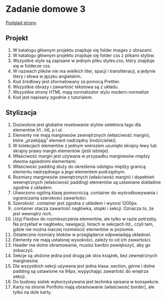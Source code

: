 # Zadanie domowe 3

<a href="https://sim-mag.github.io/goit-markup-hw-03/">Podgląd strony</a>

## Projekt

<ol>
<li>W katalogu głównym projektu znajduje się folder images z obrazami.</li>

<li>W katalogu głównym projektu znajduje się folder css z plikami stylów.</li>

<li>Wszystkie style są zapisane w jednym pliku styles.css, który znajduje się w folderze css.</li>

<li>W nazwach plików nie ma wielkich liter, spacji i transliteracji, a jedynie litery i słowa w języku angielskim.</li>

<li>Kod źródłowy jest sformatowany za pomocą Prettier.</li>

<li>Wszystkie obrazy i zawartość tekstowa są z układu.</li>

<li>Wszystkie strony HTML mają normalizator stylu modern-normalize</li>

<li>Kod jest napisany zgodnie z tutorialem.</li>
</ol>

## Stylizacja

<ol>
<li>Dozwolone jest globalne resetowanie stylów selektora tagu dla elementów h1...h6, p i ul.</li>

<li>Elementy nie mają marginesów zewnętrznych (właściwość margin), które „przebijają” element nadrzędny (rodzicielski).</li>

<li>W kolekcjach elementów z jednym wierszem usunięto skrajny lewy lub skrajny prawy margin elementów (jeśli istnieje).</li>

<li>Właściwość margin jest używana w przypadku marginesów między dwoma sąsiednimi elementami.</li>

<li>Właściwość padding służy do określenia odstępu między granicą elementu nadrzędnego a jego elementem podrzędnym.</li>

<li>Rozmiary marginesów zewnętrznych (właściwość margin) i dopełnień wewnętrznych (właściwość padding) elementów są ustawiane dokładnie zgodnie z układem.</li>

<li>Utworzono ogólną klasę pomocniczą .container do wyśrodkowywania i ograniczania szerokości zawartości.</li>

<li>Szerokość .container jest zgodna z układem i wynosi 1200px.</li>

<li>.container otacza zawartość nagłówka, stopki i sekcji. Oznacza to, że jest wewnątrz nich.</li>

<li>Użyj Flexbox do rozmieszczenia elementów, ale tylko w razie potrzeby. Na przykład w nagłówku, nawigacji, listach w sekcjach itd., czyli tam, gdzie nie można inaczej rozmieścić elementów w poziomie.</li>

<li>Ostateczne rozmiary bloków w przeglądarce odpowiadają układowi.</li>

<li>Elementy nie mają ustalonej wysokości, zależy to od ich zawartości.</li>

<li>Header ma dolne obramowanie, musisz bardzo powiększyć, aby go zobaczyć.</li>

<li>Sekcje są ułożone jedna pod drugą jak stos książek, bez zewnętrznych marginesów.</li>

<li>Dla wszystkich sekcji używana jest jedna klasa .section, górne i dolne padding są ustawione na 94px, wypychając zawartość do wnętrza sekcji.</li>

<li>Do budowy siatek wykorzystywana jest technika opisana w konspekcie.</li>

<li>Karty na stronie Portfolio mają obramowanie (właściwość border), ale tylko na dole karty.</li>
</ol>
